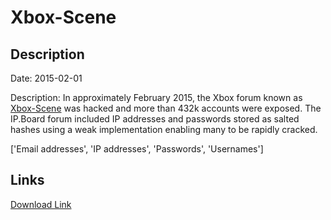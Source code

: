 # Xbox-Scene

## Description

Date: 2015-02-01

Description:
In approximately February 2015, the Xbox forum known as <a href="http://xboxscene.com/" target="_blank" rel="noopener">Xbox-Scene</a> was hacked and more than 432k accounts were exposed. The IP.Board forum included IP addresses and passwords stored as salted hashes using a weak implementation enabling many to be rapidly cracked.


['Email addresses', 'IP addresses', 'Passwords', 'Usernames']

## Links

[Download Link](https://link-to.net/1229997/71.34508090884518/dynamic/?r=aHR0cHM6Ly93d3cubWVkaWFmaXJlLmNvbS92aWV3L3p4ZzUyM25RU1BCdEFybS94Ym94c2NlbmUuY29tL2ZpbGU=)